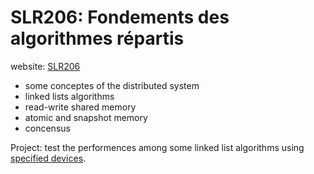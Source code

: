 # SLR206: Fondements des algorithmes répartis

website: [SLR206](https://perso.telecom-paristech.fr/kuznetso/SLR206-21-temp/)

- some conceptes of the distributed system
- linked lists algorithms
- read-write shared memory
- atomic and snapshot memory
- concensus

Project: test the performences among some linked list algorithms using [specified devices](https://lames.enst.fr/grafana/d/3rE8q-FZk/dashboard-infres?orgId=2).
